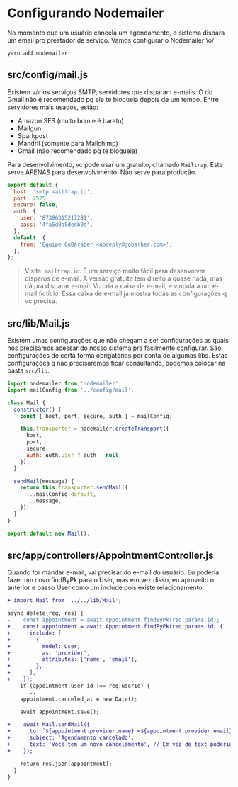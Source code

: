 # Configurando Nodemailer

No momento que um usuário cancela um agendamento, o sistema dispara um email pro
prestador de serviço. Vamos configurar o Nodemailer \o/

`yarn add nodemailer`

## src/config/mail.js

Existem vários serviços SMTP, servidores que disparam e-mails. O do Gmail não é
recomendado pq ele te bloqueia depois de um tempo. Entre servidores mais usados,
estão:

- Amazon SES (muito bom e é barato)
- Mailgun
- Sparkpost
- Mandril (somente para Mailchimp)
- Gmail (não recomendado pq te bloqueia)

Para desenvolvimento, vc pode usar um gratuito, chamado `Mailtrap`. Este serve
APENAS para desenvolvimento. Não serve para produção.

```javascript
export default {
  host: 'smtp.mailtrap.io',
  port: 2525,
  secure: false,
  auth: {
    user: '87386315217281',
    pass: '4fa5d0a5dedb9e',
  },
  default: {
    from: 'Equipe GoBaraber <noreply@gobarber.com>',
  },
};
```

> Visite: `mailtrap.io`. É um serviço muito fácil para desenvolver disparos de
> e-mail. A versão gratuita tem direito a quase nada, mas dá pra disparar e-mail.
> Vc cria a caixa de e-mail, e vincula a um e-mail fictício. Essa caixa de e-mail
> já mostra todas as configurações q vc precisa.

## src/lib/Mail.js

Existem umas configurações que não chegam a ser configurações as quais nós
precisamos acessar do nosso sistema pra facilmente configurar. São configurações
de certa forma obrigatórias por conta de algumas libs. Estas configurações q não
precisaremos ficar consultando, podemos colocar na pasta `src/lib`.

```javascript
import nodemailer from 'nodemailer';
import mailConfig from '../config/mail';

class Mail {
  constructor() {
    const { host, port, secure, auth } = mailConfig;

    this.transporter = nodemailer.createTransport({
      host,
      port,
      secure,
      auth: auth.user ? auth : null,
    });
  }

  sendMail(message) {
    return this.transporter.sendMail({
      ...mailConfig.default,
      ...message,
    });
  }
}

export default new Mail();
```

## src/app/controllers/AppointmentController.js

Quando for mandar e-mail, vai precisar do e-mail do usuário. Eu poderia fazer
um novo findByPk para o User, mas em vez disso, eu aproveito o anterior e passo
User como um include pois existe relacionamento.

```diff
+ import Mail from '../../lib/Mail';

async delete(req, res) {
-    const appointment = await Appointment.findByPk(req.params.id);
+    const appointment = await Appointment.findByPk(req.params.id, {
+      include: [
+        {
+          model: User,
+          as: 'provider',
+          attributes: ['name', 'email'],
+        },
+      ],
+    });
    if (appointment.user_id !== req.userId) {
      ...
    appointment.canceled_at = new Date();

    await appointment.save();

+    await Mail.sendMail({
+      to: `${appointment.provider.name} <${appointment.provider.email}>`,
+      subject: 'Agendamento cancelado',
+      text: 'Você tem um novo cancelamento', // Em vez de text poderia ser um html
+    });

    return res.json(appointment);
  }
}
```
